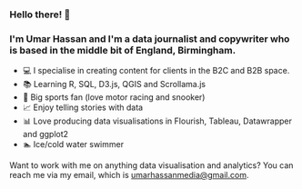 ### Hello there! 👋

### I'm Umar Hassan and I'm a data journalist and copywriter who is based in the middle bit of England, Birmingham. 

- 💻 I specialise in creating content for clients in the B2C and B2B space.
- 📚 Learning R, SQL, D3.js, QGIS and Scrollama.js
- 🏁 Big sports fan (love motor racing and snooker)
- 📈 Enjoy telling stories with data
- 📊 Love producing data visualisations in Flourish, Tableau, Datawrapper and ggplot2
- 🏊 Ice/cold water swimmer

Want to work with me on anything data visualisation and analytics? You can reach me via my email, which is umarhassanmedia@gmail.com.


